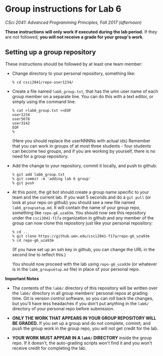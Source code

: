# Group instructions for Lab 6

*CSci 2041: Advanced Programming Principles, Fall 2017 (afternoon)*

**These instructions will only work if executed during the lab period.**  If they are not followed, **you will not receive a grade for your group's work**.

## Setting up a group repository

These instructions should be followed by at least one team member:

* Change directory to your personal repository, something like:

    ```
    % cd csci2041/repo-user1234/
    ```

* Create a file named `lab6_group.txt`, that has the umn user name of each group member on a separate line.  You can do this with a text editor, or simply using the command line:

    ```
    % cat >lab6_group.txt <<EOF
    user1234
    user5678
    user3142
    EOF
    %
    ```

  (Here you should replace the userNNNNs with actual ids)  Remember that you can work in groups of at most three students - four students can become two groups, and if you are working by yourself, there is no need for a group repository.

* Add the change to your repository, commit it locally, and push to github:

    ```
    % git add lab6_group.txt
    % git commit -m 'adding lab 6 group'
    % git push
    ```

* At this point, the git bot should create a group name specific to your team and the current lab.  If you wait 5 seconds and do a `git pull` (or look at your repo on github) you should see a new file named `lab6_groupsetup.md`.  It will contain the name of your group repo, something like `repo-g6_uza93m`.  You should now see this repository under the `csci2041-f17a` organization in github and any member of the group can now clone this repository just like your personal repository:

    ```
    % cd ..
    % git clone https://github.umn.edu/csci2041-f17a/repo-g6_uza93m
    % cd repo-g6_uza93m
    ```

   (If you have set up an ssh key in github, you can change the URL in the second line to reflect this.)

   You should now proceed with the lab using `repo-g6_uza93m` (or whatever is in the `lab6_groupsetup.md` file) in place of your personal repo.


**Important Notes**
* The contents of the `lab6/` directory of this repository will be written over the `lab6/` directory in all group members' personal repos at grading time.  Git is version control software, so you can roll back the changes, but you'll have less headaches if you don't put anything in the `lab6/` directory of your personal repo before submission.

* **ONLY THE WORK THAT APPEARS IN YOUR GROUP REPOSITORY WILL BE GRADED.** If you set up a group and do not complete, commit, and push the group work in the group repo, you will not get credit for the lab.

* **YOUR WORK MUST APPEAR IN A `lab6/` DIRECTORY** inside the group repo.  If it doesn't, the auto-grading scripts won't find it and you won't receive credit for completing the lab.

